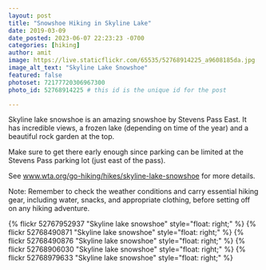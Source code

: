 ```yaml
---
layout: post
title: "Snowshoe Hiking in Skyline Lake"
date: 2019-03-09
date_posted: 2023-06-07 22:23:23 -0700
categories: [hiking]
author: amit
image: https://live.staticflickr.com/65535/52768914225_a9608185da.jpg
image_alt_text: "Skyline Lake Snowshoe"
featured: false
photoset: 72177720306967300
photo_id: 52768914225 # this id is the unique id for the post

---
```

Skyline lake snowshoe is an amazing snowshoe by Stevens Pass East. It has incredible views, a frozen lake (depending on time of the year) and a beautiful rock garden at the top.

Make sure to get there early enough since parking can be limited at the Stevens Pass parking lot (just east of the pass).

See <a href="https://www.wta.org/go-hiking/hikes/skyline-lake-snowshoe" rel="noreferrer nofollow">www.wta.org/go-hiking/hikes/skyline-lake-snowshoe</a> for more details.
<p class='caution_note'>Note: Remember to check the weather conditions and carry essential hiking gear, 
        including water, snacks, and appropriate clothing, before setting off on any hiking adventure. </p>

{% flickr 52767952937 "Skyline lake snowshoe" style="float: right;"
 %}
{% flickr 52768490871 "Skyline lake snowshoe" style="float: right;"
 %}
{% flickr 52768490876 "Skyline lake snowshoe" style="float: right;"
 %}
{% flickr 52768906030 "Skyline lake snowshoe" style="float: right;"
 %}
{% flickr 52768979633 "Skyline lake snowshoe" style="float: right;"
 %}


